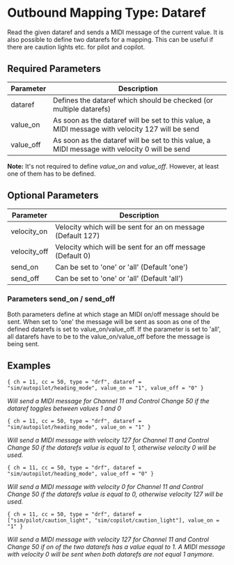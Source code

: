 # Outbound Mapping Type: Dataref

Read the given dataref and sends a MIDI message of the current value. It is also possible to define two datarefs for a 
mapping. This can be useful if there are caution lights etc. for pilot and copilot.

## Required Parameters

| Parameter | Description                                                                                     |
|-----------|-------------------------------------------------------------------------------------------------|
| dataref   | Defines the dataref which should be checked (or multiple datarefs)                              |
| value_on  | As soon as the dataref will be set to this value, a MIDI message with velocity 127 will be send |
| value_off | As soon as the dataref will be set to this value, a MIDI message with velocity 0 will be send   |

**Note:**
It's not required to define *value_on* and *value_off*. However, at least one of them has to be defined.

## Optional Parameters

| Parameter    | Description                                                 |
|--------------|-------------------------------------------------------------|
| velocity_on  | Velocity which will be sent for an on message (Default 127) |
| velocity_off | Velocity which will be sent for an off message (Default 0)  |
| send_on      | Can be set to 'one' or 'all' (Default 'one')                |
| send_off     | Can be set to 'one' or 'all' (Default 'all')                |

### Parameters send_on / send_off

Both parameters define at which stage an MIDI on/off message should be sent. When set to 'one' the message will be
sent as soon as one of the defined datarefs is set to value_on/value_off. If the parameter is set to 'all', all datarefs
have to be to the value_on/value_off before the message is being sent.

## Examples

```
{ ch = 11, cc = 50, type = "drf", dataref = "sim/autopilot/heading_mode", value_on = "1", value_off = "0" }
```
*Will send a MIDI message for Channel 11 and Control Change 50 if the dataref toggles between values 1 and 0*

```
{ ch = 11, cc = 50, type = "drf", dataref = "sim/autopilot/heading_mode", value_on = "1" }
```
*Will send a MIDI message with velocity 127 for Channel 11 and Control Change 50 if the datarefs value is equal to 1,
otherwise velocity 0 will be used.*

```
{ ch = 11, cc = 50, type = "drf", dataref = "sim/autopilot/heading_mode", value_off = "0" }
```
*Will send a MIDI message with velocity 0 for Channel 11 and Control Change 50 if the datarefs value is equal to 0,
otherwise velocity 127 will be used.*

```
{ ch = 11, cc = 50, type = "drf", dataref = ["sim/pilot/caution_light", "sim/copilot/caution_light"], value_on = "1" }
```
*Will send a MIDI message with velocity 127 for Channel 11 and Control Change 50 if on of the two datarefs has a value equal to 1.
A MIDI message with velocity 0 will be sent when both datarefs are not equal 1 anymore.*
